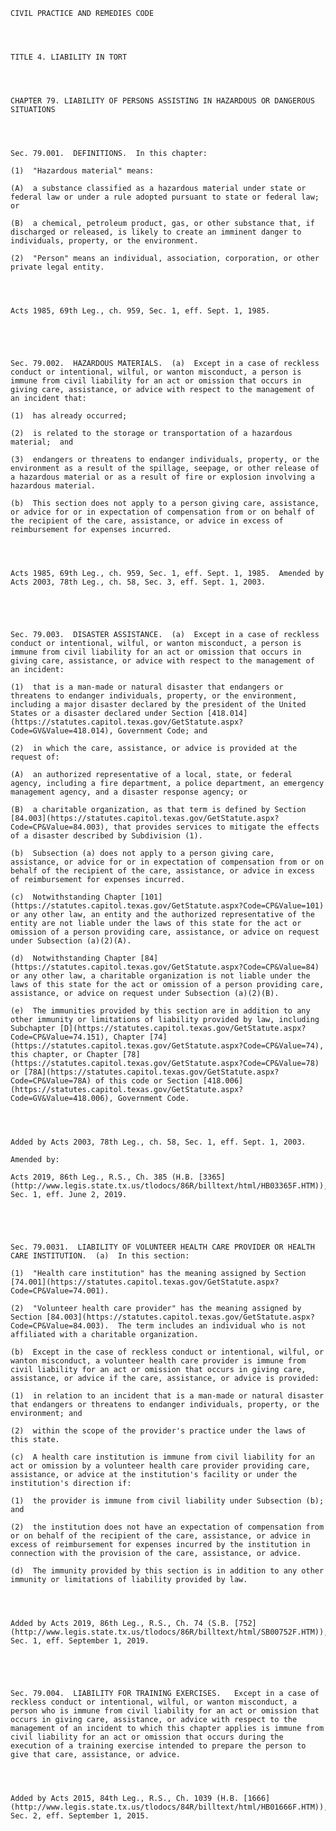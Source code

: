 ﻿
    
    
    	
    					
    
    
    CIVIL PRACTICE AND REMEDIES CODE
    
      
    
    
    TITLE 4. LIABILITY IN TORT
    
      
    
    
    CHAPTER 79. LIABILITY OF PERSONS ASSISTING IN HAZARDOUS OR DANGEROUS SITUATIONS
    
      
    
    
    Sec. 79.001.  DEFINITIONS.  In this chapter:
    
    (1)  "Hazardous material" means:
    
    (A)  a substance classified as a hazardous material under state or federal law or under a rule adopted pursuant to state or federal law;  or
    
    (B)  a chemical, petroleum product, gas, or other substance that, if discharged or released, is likely to create an imminent danger to individuals, property, or the environment.
    
    (2)  "Person" means an individual, association, corporation, or other private legal entity.
    
    
    
    
    Acts 1985, 69th Leg., ch. 959, Sec. 1, eff. Sept. 1, 1985.
    
    
    
    
    
    Sec. 79.002.  HAZARDOUS MATERIALS.  (a)  Except in a case of reckless conduct or intentional, wilful, or wanton misconduct, a person is immune from civil liability for an act or omission that occurs in giving care, assistance, or advice with respect to the management of an incident that:
    
    (1)  has already occurred;
    
    (2)  is related to the storage or transportation of a hazardous material;  and
    
    (3)  endangers or threatens to endanger individuals, property, or the environment as a result of the spillage, seepage, or other release of a hazardous material or as a result of fire or explosion involving a hazardous material.
    
    (b)  This section does not apply to a person giving care, assistance, or advice for or in expectation of compensation from or on behalf of the recipient of the care, assistance, or advice in excess of reimbursement for expenses incurred.
    
    
    
    
    Acts 1985, 69th Leg., ch. 959, Sec. 1, eff. Sept. 1, 1985.  Amended by Acts 2003, 78th Leg., ch. 58, Sec. 3, eff. Sept. 1, 2003.
    
    
    
    
    
    Sec. 79.003.  DISASTER ASSISTANCE.  (a)  Except in a case of reckless conduct or intentional, wilful, or wanton misconduct, a person is immune from civil liability for an act or omission that occurs in giving care, assistance, or advice with respect to the management of an incident:
    
    (1)  that is a man-made or natural disaster that endangers or threatens to endanger individuals, property, or the environment, including a major disaster declared by the president of the United States or a disaster declared under Section [418.014](https://statutes.capitol.texas.gov/GetStatute.aspx?Code=GV&Value=418.014), Government Code; and
    
    (2)  in which the care, assistance, or advice is provided at the request of:
    
    (A)  an authorized representative of a local, state, or federal agency, including a fire department, a police department, an emergency management agency, and a disaster response agency; or
    
    (B)  a charitable organization, as that term is defined by Section [84.003](https://statutes.capitol.texas.gov/GetStatute.aspx?Code=CP&Value=84.003), that provides services to mitigate the effects of a disaster described by Subdivision (1).
    
    (b)  Subsection (a) does not apply to a person giving care, assistance, or advice for or in expectation of compensation from or on behalf of the recipient of the care, assistance, or advice in excess of reimbursement for expenses incurred.
    
    (c)  Notwithstanding Chapter [101](https://statutes.capitol.texas.gov/GetStatute.aspx?Code=CP&Value=101) or any other law, an entity and the authorized representative of the entity are not liable under the laws of this state for the act or omission of a person providing care, assistance, or advice on request under Subsection (a)(2)(A).
    
    (d)  Notwithstanding Chapter [84](https://statutes.capitol.texas.gov/GetStatute.aspx?Code=CP&Value=84) or any other law, a charitable organization is not liable under the laws of this state for the act or omission of a person providing care, assistance, or advice on request under Subsection (a)(2)(B).
    
    (e)  The immunities provided by this section are in addition to any other immunity or limitations of liability provided by law, including Subchapter [D](https://statutes.capitol.texas.gov/GetStatute.aspx?Code=CP&Value=74.151), Chapter [74](https://statutes.capitol.texas.gov/GetStatute.aspx?Code=CP&Value=74), this chapter, or Chapter [78](https://statutes.capitol.texas.gov/GetStatute.aspx?Code=CP&Value=78) or [78A](https://statutes.capitol.texas.gov/GetStatute.aspx?Code=CP&Value=78A) of this code or Section [418.006](https://statutes.capitol.texas.gov/GetStatute.aspx?Code=GV&Value=418.006), Government Code.
    
    
    
    
    Added by Acts 2003, 78th Leg., ch. 58, Sec. 1, eff. Sept. 1, 2003.
    
    Amended by: 
    
    Acts 2019, 86th Leg., R.S., Ch. 385 (H.B. [3365](http://www.legis.state.tx.us/tlodocs/86R/billtext/html/HB03365F.HTM)), Sec. 1, eff. June 2, 2019.
    
    
    
    
    
    Sec. 79.0031.  LIABILITY OF VOLUNTEER HEALTH CARE PROVIDER OR HEALTH CARE INSTITUTION.  (a)  In this section:
    
    (1)  "Health care institution" has the meaning assigned by Section [74.001](https://statutes.capitol.texas.gov/GetStatute.aspx?Code=CP&Value=74.001).
    
    (2)  "Volunteer health care provider" has the meaning assigned by Section [84.003](https://statutes.capitol.texas.gov/GetStatute.aspx?Code=CP&Value=84.003).  The term includes an individual who is not affiliated with a charitable organization.
    
    (b)  Except in the case of reckless conduct or intentional, wilful, or wanton misconduct, a volunteer health care provider is immune from civil liability for an act or omission that occurs in giving care, assistance, or advice if the care, assistance, or advice is provided:
    
    (1)  in relation to an incident that is a man-made or natural disaster that endangers or threatens to endanger individuals, property, or the environment; and
    
    (2)  within the scope of the provider's practice under the laws of this state.
    
    (c)  A health care institution is immune from civil liability for an act or omission by a volunteer health care provider providing care, assistance, or advice at the institution's facility or under the institution's direction if:
    
    (1)  the provider is immune from civil liability under Subsection (b); and
    
    (2)  the institution does not have an expectation of compensation from or on behalf of the recipient of the care, assistance, or advice in excess of reimbursement for expenses incurred by the institution in connection with the provision of the care, assistance, or advice.
    
    (d)  The immunity provided by this section is in addition to any other immunity or limitations of liability provided by law.
    
    
    
    
    Added by Acts 2019, 86th Leg., R.S., Ch. 74 (S.B. [752](http://www.legis.state.tx.us/tlodocs/86R/billtext/html/SB00752F.HTM)), Sec. 1, eff. September 1, 2019.
    
    
    
    
    
    Sec. 79.004.  LIABILITY FOR TRAINING EXERCISES.   Except in a case of reckless conduct or intentional, wilful, or wanton misconduct, a person who is immune from civil liability for an act or omission that occurs in giving care, assistance, or advice with respect to the management of an incident to which this chapter applies is immune from civil liability for an act or omission that occurs during the execution of a training exercise intended to prepare the person to give that care, assistance, or advice.
    
    
    
    
    Added by Acts 2015, 84th Leg., R.S., Ch. 1039 (H.B. [1666](http://www.legis.state.tx.us/tlodocs/84R/billtext/html/HB01666F.HTM)), Sec. 2, eff. September 1, 2015.
    
    
    
    
    				
